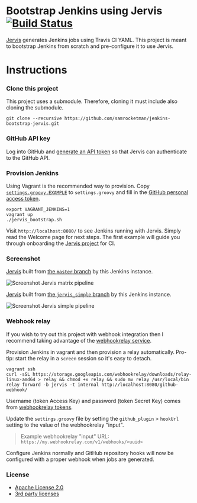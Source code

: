 # Bootstrap Jenkins using Jervis [![Build Status][travis-status]][travis]

[Jervis][jervis] generates Jenkins jobs using Travis CI YAML.  This project is
meant to bootstrap Jenkins from scratch and pre-configure it to use Jervis.

# Instructions

### Clone this project

This project uses a submodule.  Therefore, cloning it must include also cloning
the submodule.

    git clone --recursive https://github.com/samrocketman/jenkins-bootstrap-jervis.git

### GitHub API key

Log into GitHub and [generate an API token][gh-token] so that Jervis can
authenticate to the GitHub API.

### Provision Jenkins

Using Vagrant is the recommended way to provision.  Copy
[`settings.groovy.EXAMPLE`](settings.groovy.EXAMPLE) to `settings.groovy` and
fill in the [GitHub personal access token][gh-token].

    export VAGRANT_JENKINS=1
    vagrant up
    ./jervis_bootstrap.sh

Visit `http://localhost:8080/` to see Jenkins running with Jervis.  Simply read
the Welcome page for next steps.  The first example will guide you through
onboarding the [Jervis project][jervis] for CI.

### Screenshot

[Jervis][jervis] built from [the `master` branch][yml-master] by this Jenkins
instance.

![Screenshot Jervis matrix pipeline][jenkins-jervis-screenshot]

[Jervis][jervis] built from [the `jervis_simple` branch][yml-jervis_simple] by
this Jenkins instance.

![Screenshot Jervis simple pipeline][jenkins-jervis-screenshot2]

### Webhook relay

If you wish to try out this project with webhook integration then I recommend
taking advantage of the [webhookrelay service][webhookrelay].

Provision Jenkins in vagrant and then provision a relay automatically.  Pro-tip:
start the relay in a `screen` session so it's easy to detach.

    vagrant ssh
    curl -sSL https://storage.googleapis.com/webhookrelay/downloads/relay-linux-amd64 > relay && chmod +x relay && sudo mv relay /usr/local/bin
    relay forward -b jervis -t internal http://localhost:8080/github-webhook/

Username (token Access Key) and password (token Secret Key) comes from
[webhookrelay tokens][webhookrelay-tokens].

Update the `settings.groovy` file by setting the `github_plugin` > `hookUrl`
setting to the value of the webhookrelay "input".

> Example webhookrelay "input" URL:
> `https://my.webhookrelay.com/v1/webhooks/<uuid>`

Configure Jenkins normally and GitHub repository hooks will now be configured
with a proper webhook when jobs are generated.

### License

* [Apache License 2.0](LICENSE)
* [3rd party licenses](3rd_party)

[gh-token]: https://help.github.com/articles/creating-an-access-token-for-command-line-use/
[jenkins-auth]: https://wiki.jenkins-ci.org/display/JENKINS/Github+OAuth+Plugin#GithubOAuthPlugin-CallingJenkinsAPIusingGitHubPersonalAccessTokens
[jenkins-cli]: https://wiki.jenkins-ci.org/display/JENKINS/Jenkins+CLI
[jenkins-console]: https://wiki.jenkins-ci.org/display/JENKINS/Jenkins+Script+Console
[jenkins-jervis-screenshot2]: https://user-images.githubusercontent.com/875669/36203662-267a2372-113d-11e8-8568-4b79ebf36ff9.png
[jenkins-jervis-screenshot]: https://user-images.githubusercontent.com/875669/36202110-54d63018-1137-11e8-949a-ac2d7682ace7.png
[jenkins-source]: https://github.com/jenkinsci/jenkins
[jervis]: https://github.com/samrocketman/jervis
[travis-status]: https://travis-ci.org/samrocketman/jenkins-bootstrap-jervis.svg
[travis]: https://travis-ci.org/samrocketman/jenkins-bootstrap-jervis
[webhookrelay-tokens]: https://my.webhookrelay.com/tokens
[webhookrelay]: https://webhookrelay.com/
[yml-jervis_simple]: https://github.com/samrocketman/jervis/blob/jervis_simple/.travis.yml
[yml-master]: https://github.com/samrocketman/jervis/blob/master/.travis.yml
